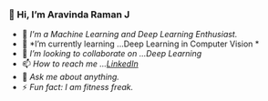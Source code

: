   ### 👋 Hi, I’m Aravinda Raman J
   
   
   
   
- 👀 *I'm a Machine Learning and Deep Learning Enthusiast.*
- 🌱 *I’m currently learning ...Deep Learning in Computer Vision *
- 💞️ *I’m looking to collaborate on ...Deep Learning*
- 📫 *How to reach me ...[LinkedIn](https://www.linkedin.com/in/aravinda-raman-1402/)*
- 💬 *Ask me about anything.*
- ⚡ *Fun fact: I am fitness freak.*


<!---
aravinda-1402/aravinda-1402 is a ✨ special ✨ repository because its `README.md` (this file) appears on your GitHub profile.
You can click the Preview link to take a look at your changes.
--->
